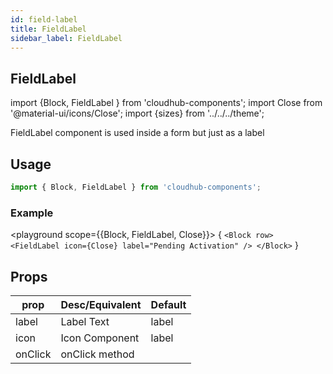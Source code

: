 ```yaml
---
id: field-label
title: FieldLabel
sidebar_label: FieldLabel
---
```


## FieldLabel


import {Block, FieldLabel } from 'cloudhub-components';
import Close from '@material-ui/icons/Close';
import {sizes} from '../../../theme';

FieldLabel component is used inside a form  but just as a label

## Usage

```js
import { Block, FieldLabel } from 'cloudhub-components';
```
### Example



<playground scope={{Block, FieldLabel, Close}}>
{
`<Block row>
    <FieldLabel icon={Close} label="Pending Activation" />
</Block>`
}
</playground>



## Props



<Block>
    <table>
        <thead>
            <tr><th>prop</th><th>Desc/Equivalent</th><th>Default</th></tr>
        </thead>
        <tbody>
            <tr><td>label</td><td>Label Text</td><td>label</td></tr>
            <tr><td>icon</td><td>Icon Component</td><td>label</td></tr>
            <tr><td>onClick</td><td>onClick method</td><td></td></tr>
        </tbody>
    </table>
</Block>